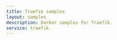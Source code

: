 ```yaml
---
title: Traefik samples
layout: samples
description: Docker samples for Traefik.
service: traefik
---
```


